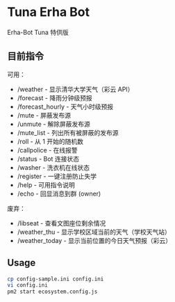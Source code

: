 # Tuna Erha Bot

Erha-Bot Tuna 特供版

## 目前指令

可用：

- /weather - 显示清华大学天气（彩云 API）
- /forecast - 降雨分钟级预报
- /forecast_hourly - 天气小时级预报
- /mute - 屏蔽发布源
- /unmute - 解除屏蔽发布源
- /mute_list - 列出所有被屏蔽的发布源
- /roll - 从 1 开始的随机数
- /callpolice - 在线报警
- /status - Bot 连接状态
- /washer - 洗衣机在线状态
- /register - 一键注册防止失学
- /help - 可用指令说明
- /echo - 回显消息到群 (owner)

废弃：

- /libseat - 查看文图座位剩余情况
- /weather_thu - 显示学校区域当前的天气（学校天气站）
- /weather_today - 显示当前位置的今日天气预报（彩云）

## Usage

```bash
cp config-sample.ini config.ini
vi config.ini
pm2 start ecosystem.config.js
```
